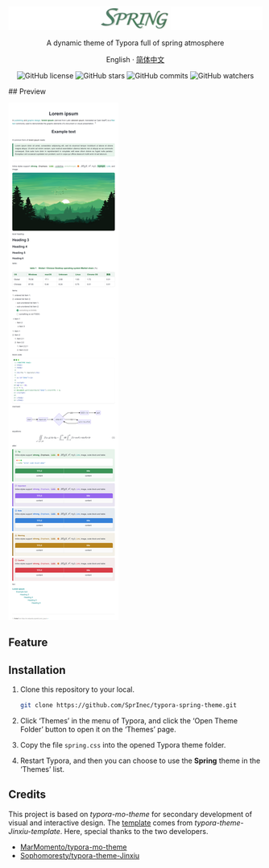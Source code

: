 <img src=".assets/logo-spring.png" alt="logo-spring" />

<p align="center">
    A dynamic theme of Typora full of spring atmosphere
</p>

<p align="center">
    <a>English</a>
    ·
    <a href="./README_cn.md">简体中文</a>
</p>
<p align="center">
  <a>
    <img src="https://img.shields.io/github/license/SprInec/typora-spring-theme" alt="GitHub license">
  </a>
  <a>
    <img src="https://badgen.net/github/stars/SprInec/typora-spring-theme?color=green&icon=github" alt="GitHub stars">
  </a>
  <a>
    <img src="https://badgen.net/github/commits/SprInec/typora-spring-theme?icon=github" alt="GitHub commits">
  </a>
  <a>
    <img src="https://badgen.net/github/watchers/SprInec/typora-spring-theme?color=purple&icon=github" alt="GitHub watchers">
  </a>
</p>
## Preview

![sample](.assets/sample-1731482754818-1.png)

## Feature





## Installation

1. Clone this repository to your local.

    ```bash
    git clone https://github.com/SprInec/typora-spring-theme.git
    ```

2. Click ‘Themes’ in the menu of Typora, and click the ‘Open Theme Folder’ button to open it on the ‘Themes’ page.

3. Copy the file `spring.css` into the opened Typora theme folder.

4. Restart Typora, and then you can choose to use the **Spring** theme in the ‘Themes’ list.

## Credits

This project is based on *typora-mo-theme* for secondary development of visual and interactive design. The [template](template/) comes from *typora-theme-Jinxiu-template*. Here, special thanks to the two developers.

- [MarMomento/typora-mo-theme](MarMomento/typora-mo-theme)
- [Sophomoresty/typora-theme-Jinxiu](Sophomoresty/typora-theme-Jinxiu)


